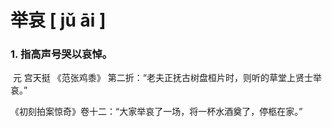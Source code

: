 # 举哀     [ jǔ āi ]

### 1. 指高声号哭以哀悼。

​	元 宫天挺  《范张鸡黍》 第二折：“老夫正抚古树盘桓片时，则听的草堂上贤士举哀。”

​	《初刻拍案惊奇》卷十二：“大家举哀了一场，将一杯水酒奠了，停柩在家。”